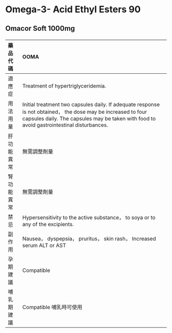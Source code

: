 # Omega-3- Acid Ethyl Esters 90

## Omacor Soft 1000mg

##### 

| 藥品代碼   | OOMA                                                                                                                                                                                                       |
|:-----------|:-----------------------------------------------------------------------------------------------------------------------------------------------------------------------------------------------------------|
| 適應症     | Treatment of hypertriglyceridemia.                                                                                                                                                                         |
| 用法用量   | Initial treatment two capsules daily. If adequate response is not obtained， the dose may be increased to four capsules daily. The capsules may be taken with food to avoid gastrointestinal disturbances. |
| 肝功能異常 | 無需調整劑量                                                                                                                                                                                               |
| 腎功能異常 | 無需調整劑量                                                                                                                                                                                               |
| 禁忌       | Hypersensitivity to the active substance， to soya or to any of the excipients.                                                                                                                            |
| 副作用     | Nausea， dyspepsia， pruritus， skin rash， Increased serum ALT or AST                                                                                                                                     |
| 孕期建議   | Compatible                                                                                                                                                                                                 |
| 哺乳期建議 | Compatible 哺乳時可使用                                                                                                                                                                                    |

